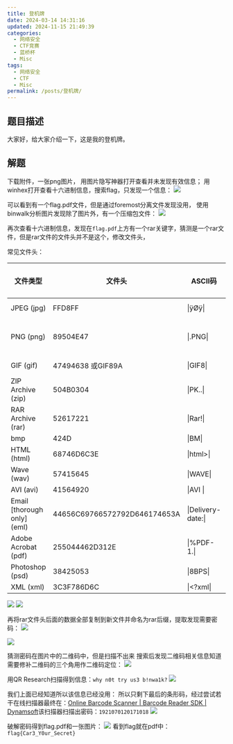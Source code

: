```yaml
---
title: 登机牌
date: 2024-03-14 14:31:16
updated: 2024-11-15 21:49:39
categories:
  - 网络安全
  - CTF竞赛
  - 蓝桥杯
  - Misc
tags:
  - 网络安全
  - CTF
  - Misc
permalink: /posts/登机牌/
---
```

## 题目描述
大家好，给大家介绍一下，这是我的登机牌。

## 解题
下载附件，一张png图片，
用图片隐写神器打开查看并未发现有效信息；
用winhex打开查看十六进制信息，搜索flag，只发现一个信息：
![](登机牌/image-20240301142311175.png)

可以看到有一个flag.pdf文件，但是通过foremost分离文件发现没用，
使用binwalk分析图片发现除了图片外，有一个压缩包文件：
![](登机牌/image-20240301151151190.png)

再次查看十六进制信息，发现在`flag.pdf`上方有一个rar关键字，猜测是一个rar文件，但是rar文件的文件头并不是这个，修改文件头，

常见文件头：

| 文件类型                        | 文件头                          | ASCII码             | 文件尾         |
| --------------------------- | ---------------------------- | ------------------ | ----------- |
| JPEG (jpg)                  | FFD8FF                       | \|ÿØÿ\|            | FF D9       |
| PNG (png)                   | 89504E47                     | \|.PNG\|           | AE 42 60 82 |
| GIF (gif)                   | 47494638 或GIF89A             | \|GIF8\|           | 00 3B       |
| ZIP Archive (zip)           | 504B0304                     | \|PK..\|           | 50 4B       |
| RAR Archive (rar)           | 52617221                     | \|Rar!\|           |             |
| bmp                         | 424D                         | \|BM\|             |             |
| HTML (html)                 | 68746D6C3E                   | \|html>\|          |             |
| Wave (wav)                  | 57415645                     | \|WAVE\|           |             |
| AVI (avi)                   | 41564920                     | \|AVI \|           |             |
| Email [thorough only] (eml) | 44656C69766572792D646174653A | \|Delivery-date:\| |             |
| Adobe Acrobat (pdf)         | 255044462D312E               | \|%PDF-1.\|        |             |
| Photoshop (psd)             | 38425053                     | \|8BPS\|           |             |
| XML (xml)                   | 3C3F786D6C                   | \|\<?xml\|         |             |

![](登机牌/image-20240301144200184.png)
![](登机牌/image-20240301144240399.png)

再将rar文件头后面的数据全部复制到新文件并命名为rar后缀，提取发现需要密码：
![](登机牌/image-20240301144745658.png)

![](登机牌/image-20240301144827128.png)

猜测密码在图片中的二维码中，但是扫描不出来
搜索后发现二维码相关信息知道需要修补二维码的三个角用作二维码定位：
![](登机牌/image-20240301151626391.png)

用QR Research扫描得到信息：`why n0t try us3 b!nwa1k?`
![](登机牌/image-20240301151730341.png)

我们上面已经知道所以该信息已经没用：
所以只剩下最后的条形码，经过尝试若干在线扫描器最终在：[Online Barcode Scanner | Barcode Reader SDK | Dynamsoft](https://demo.dynamsoft.com/barcode-reader/)该扫描器扫描出密码：`1921070120171018`
![](登机牌/image-20240301152358488.png)

破解密码得到flag.pdf和一张图片：
![](登机牌/image-20240301152513901.png)
看到flag就在pdf中：`flag{Car3_Y0ur_Secret}`

